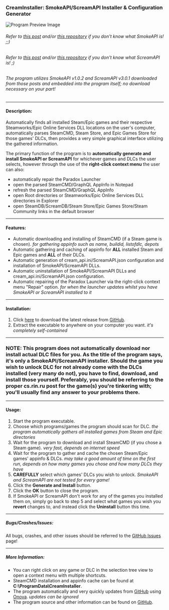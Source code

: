 ### CreamInstaller: SmokeAPI/ScreamAPI Installer & Configuration Generator

![Program Preview Image](https://i.imgur.com/c8bAUwL.png)

###### Refer to [this post](https://cs.rin.ru/forum/viewtopic.php?f=29&t=122487) and/or [this repository](https://github.com/acidicoala/SmokeAPI) if you don't know what SmokeAPI is! ;;)
###### Refer to [this post](https://cs.rin.ru/forum/viewtopic.php?f=29&t=106474) and/or [this repository](https://github.com/acidicoala/ScreamAPI) if you don't know what ScreamAPI is! ;)

###### The program utilizes SmokeAPI v1.0.2 and ScreamAPI v3.0.1 downloaded from those posts and embedded into the program itself; no download necessary on your part!
---
#### Description:
Automatically finds all installed Steam/Epic games and their respective Steamworks/Epic Online Services DLL locations on the user's computer,
automatically parses SteamCMD, Steam Store, and Epic Games Store for those games' DLCs, then provides a very simple graphical interface utilizing the gathered information.

The primary function of the program is to **automatically generate and install SmokeAPI or ScreamAPI** for whichever
games and DLCs the user selects, however through the use of the **right-click context menu** the user can also:
* automatically repair the Paradox Launcher
* open the parsed SteamCMD/GraphQL AppInfo in Notepad
* refresh the parsed SteamCMD/GraphQL AppInfo
* open Root directories or Steamworks/Epic Online Services DLL directories in Explorer
* open SteamDB/ScreamDB/Steam Store/Epic Games Store/Steam Community links in the default browser

---
#### Features:
* Automatic downloading and installing of SteamCMD (if a Steam game is chosen). *for gathering appinfo such as name, buildid, listofdlc, depots*
* Automatic gathering and caching of appinfo for **ALL** installed Steam and Epic games and **ALL** of their DLCs.
* Automatic generation of cream_api.ini/ScreamAPI.json configuration and installation of SmokeAPI/ScreamAPI DLLs.
* Automatic uninstallation of SmokeAPI/ScreamAPI DLLs and cream_api.ini/ScreamAPI.json configuration.
* Automatic repairing of the Paradox Launcher via the right-click context menu "Repair" option. *for when the launcher updates whilst you have SmokeAPI or ScreamAPI installed to it*

---
#### Installation:
1. Click [here](https://github.com/pointfeev/CreamInstaller/releases/latest/download/CreamInstaller.zip) to download the latest release from [GitHub](https://github.com/pointfeev/CreamInstaller).
2. Extract the executable to anywhere on your computer you want. *it's completely self-contained*

---
### **NOTE:** This program does not automatically download nor install actual DLC files for you. As the title of the program says, it's only a SmokeAPI/ScreamAPI installer. Should the game you wish to unlock DLC for not already come with the DLCs installed (very many do not), you have to find, download, and install those yourself. Preferably, you should be referring to the proper cs.rin.ru post for the game(s) you're tinkering with; you'll usually find any answer to your problems there.

---
#### Usage:
1. Start the program executable.
2. Choose which programs/games the program should scan for DLC. *the program automatically gathers all installed games from Steam and Epic directories*
3. Wait for the program to download and install SteamCMD (if you chose a Steam game). *very fast, depends on internet speed*
4. Wait for the program to gather and cache the chosen Steam/Epic games' appinfo & DLCs. *may take a good amount of time on the first run, depends on how many games you chose and how many DLCs they have*
5. **CAREFULLY** select which games' DLCs you wish to unlock. *SmokeAPI and ScreamAPI are not tested for every game!*
6. Click the **Generate and Install** button.
7. Click the **OK** button to close the program.
8. If SmokeAPI or ScreamAPI don't work for any of the games you installed them on, simply go back to step 5 and select what games you wish you **revert** changes to, and instead click the **Uninstall** button this time.

---
##### Bugs/Crashes/Issues:
All bugs, crashes, and other issues should be referred to the [GitHub Issues](https://github.com/pointfeev/CreamInstaller/issues) page!

---
##### More Information:
* You can right click on any game or DLC in the selection tree view to open a context menu with multiple shortcuts.
* SteamCMD installation and appinfo cache can be found at **C:\ProgramData\CreamInstaller**.
* The program automatically and very quickly updates from [GitHub](https://github.com/pointfeev/CreamInstaller) using [Onova](https://github.com/Tyrrrz/Onova). *updates can be ignored*
* The program source and other information can be found on [GitHub](https://github.com/pointfeev/CreamInstaller).
